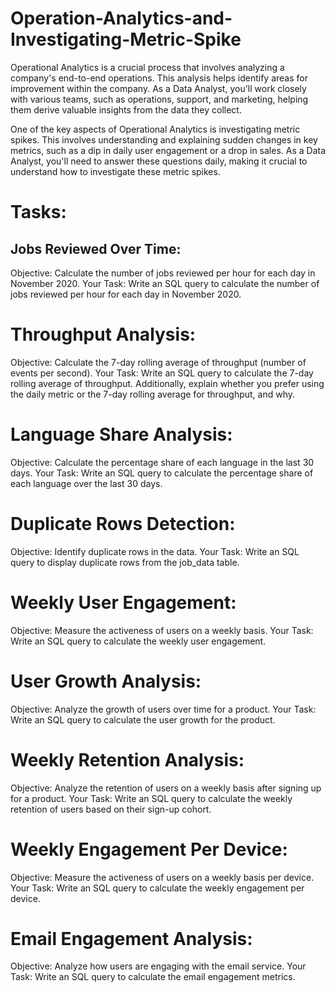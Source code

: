 # Operation-Analytics-and-Investigating-Metric-Spike
Operational Analytics is a crucial process that involves analyzing a company's end-to-end operations. This analysis helps identify areas for improvement within the company. As a Data Analyst, you'll work closely with various teams, such as operations, support, and marketing, helping them derive valuable insights from the data they collect.

One of the key aspects of Operational Analytics is investigating metric spikes. This involves understanding and explaining sudden changes in key metrics, such as a dip in daily user engagement or a drop in sales. As a Data Analyst, you'll need to answer these questions daily, making it crucial to understand how to investigate these metric spikes.

# Tasks:

## Jobs Reviewed Over Time:
Objective: Calculate the number of jobs reviewed per hour for each day in November 2020.
Your Task: Write an SQL query to calculate the number of jobs reviewed per hour for each day in November 2020.
# Throughput Analysis:
Objective: Calculate the 7-day rolling average of throughput (number of events per second).
Your Task: Write an SQL query to calculate the 7-day rolling average of throughput. Additionally, explain whether you prefer using the daily metric or the 7-day rolling average for throughput, and why.
# Language Share Analysis:
Objective: Calculate the percentage share of each language in the last 30 days.
Your Task: Write an SQL query to calculate the percentage share of each language over the last 30 days.
# Duplicate Rows Detection:
Objective: Identify duplicate rows in the data.
Your Task: Write an SQL query to display duplicate rows from the job_data table.

# Weekly User Engagement:
Objective: Measure the activeness of users on a weekly basis.
Your Task: Write an SQL query to calculate the weekly user engagement.
# User Growth Analysis:
Objective: Analyze the growth of users over time for a product.
Your Task: Write an SQL query to calculate the user growth for the product.
# Weekly Retention Analysis:
Objective: Analyze the retention of users on a weekly basis after signing up for a product.
Your Task: Write an SQL query to calculate the weekly retention of users based on their sign-up cohort.
# Weekly Engagement Per Device:
Objective: Measure the activeness of users on a weekly basis per device.
Your Task: Write an SQL query to calculate the weekly engagement per device.
# Email Engagement Analysis:
Objective: Analyze how users are engaging with the email service.
Your Task: Write an SQL query to calculate the email engagement metrics.
